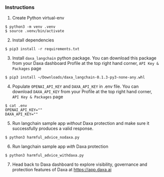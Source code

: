 ### Instructions

1. Create Python virtual-env


```console
$ python3 -m venv .venv
$ source .venv/bin/activate
```

2. Install dependencies

```console
$ pip3 install -r requirements.txt
```

3. Install `daxa_langchain` python package. You can download this package from your Daxa dashboard Profile at the top right hand corner, `API Key & Packages` page


```console
$ pip3 install ~/Downloads/daxa_langchain-0.1.3-py3-none-any.whl
```


4. Populate `OPENAI_API_KEY` and `DAXA_API_KEY` in .env file. You can download `DAXA_API_KEY` from your Profile at the top right hand corner, `API Key & Packages` page

```console
$ cat .env
OPENAI_API_KEY=""
DAXA_API_KEY=""
```

5. Run langchain sample app _without_ Daxa protection and make sure it successfully produces a valid response.

```console
$ python3 harmful_advice_nodaxa.py
```

6. Run langchain sample app _with_ Daxa protection

```console
$ python3 harmful_advice_withdaxa.py
```

7. Head back to Daxa dashboard to explore visibility, governance and protection features of Daxa at https://app.daxa.ai